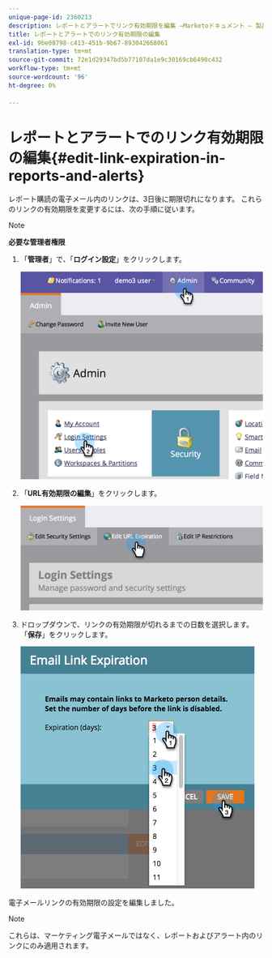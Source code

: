 ```yaml
---
unique-page-id: 2360213
description: レポートとアラートでリンク有効期限を編集 —Marketoドキュメント — 製品ドキュメント
title: レポートとアラートでのリンク有効期限の編集
exl-id: 9be08798-c413-451b-9b67-893042668061
translation-type: tm+mt
source-git-commit: 72e1d29347bd5b77107da1e9c30169cb6490c432
workflow-type: tm+mt
source-wordcount: '96'
ht-degree: 0%

---
```


# レポートとアラートでのリンク有効期限の編集{#edit-link-expiration-in-reports-and-alerts}

レポート購読の電子メール内のリンクは、3日後に期限切れになります。 これらのリンクの有効期限を変更するには、次の手順に従います。

>[!NOTE]
>
>**必要な管理者権限**

1. 「**管理者**」で、「**ログイン設定**」をクリックします。

   ![](assets/image2014-9-24-11-3a33-3a31.png)

1. 「**URL有効期限の編集**」をクリックします。

   ![](assets/image2014-9-24-11-3a33-3a43.png)

1. ドロップダウンで、リンクの有効期限が切れるまでの日数を選択します。 「**保存**」をクリックします。

   ![](assets/emaillinkexpiration.png)

電子メールリンクの有効期限の設定を編集しました。

>[!NOTE]
>
>これらは、マーケティング電子メールではなく、レポートおよびアラート内のリンクにのみ適用されます。
